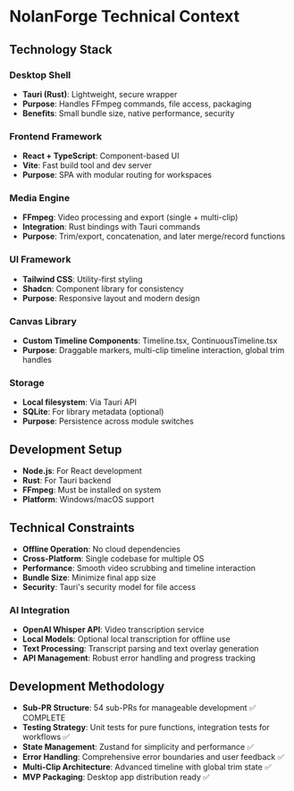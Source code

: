# NolanForge Technical Context

## Technology Stack

### Desktop Shell
- **Tauri (Rust)**: Lightweight, secure wrapper
- **Purpose**: Handles FFmpeg commands, file access, packaging
- **Benefits**: Small bundle size, native performance, security

### Frontend Framework
- **React + TypeScript**: Component-based UI
- **Vite**: Fast build tool and dev server
- **Purpose**: SPA with modular routing for workspaces

### Media Engine
- **FFmpeg**: Video processing and export (single + multi-clip)
- **Integration**: Rust bindings with Tauri commands
- **Purpose**: Trim/export, concatenation, and later merge/record functions

### UI Framework
- **Tailwind CSS**: Utility-first styling
- **Shadcn**: Component library for consistency
- **Purpose**: Responsive layout and modern design

### Canvas Library
- **Custom Timeline Components**: Timeline.tsx, ContinuousTimeline.tsx
- **Purpose**: Draggable markers, multi-clip timeline interaction, global trim handles

### Storage
- **Local filesystem**: Via Tauri API
- **SQLite**: For library metadata (optional)
- **Purpose**: Persistence across module switches

## Development Setup
- **Node.js**: For React development
- **Rust**: For Tauri backend
- **FFmpeg**: Must be installed on system
- **Platform**: Windows/macOS support

## Technical Constraints
- **Offline Operation**: No cloud dependencies
- **Cross-Platform**: Single codebase for multiple OS
- **Performance**: Smooth video scrubbing and timeline interaction
- **Bundle Size**: Minimize final app size
- **Security**: Tauri's security model for file access

### AI Integration
- **OpenAI Whisper API**: Video transcription service
- **Local Models**: Optional local transcription for offline use
- **Text Processing**: Transcript parsing and text overlay generation
- **API Management**: Robust error handling and progress tracking

## Development Methodology
- **Sub-PR Structure**: 54 sub-PRs for manageable development ✅ COMPLETE
- **Testing Strategy**: Unit tests for pure functions, integration tests for workflows ✅
- **State Management**: Zustand for simplicity and performance ✅
- **Error Handling**: Comprehensive error boundaries and user feedback ✅
- **Multi-Clip Architecture**: Advanced timeline with global trim state ✅
- **MVP Packaging**: Desktop app distribution ready ✅

